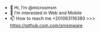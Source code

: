- 👋 Hi, I’m @microsmsm
- 👀 I’m interested in Web and Mobile 
- 📫 How to reach me +201063116380 >>> https://github.com.com/smsmware

<!---
microsmsm-temp/microsmsm-temp is a ✨ special ✨ repository because its `README.md` (this file) appears on your GitHub profile.
You can click the Preview link to take a look at your changes.
--->
